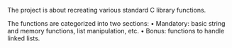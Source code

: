 The project is about recreating various standard C library functions.

The functions are categorized into two sections: 
	• Mandatory: basic string and memory functions, list manipulation, etc.
	• Bonus: functions to handle linked lists.
